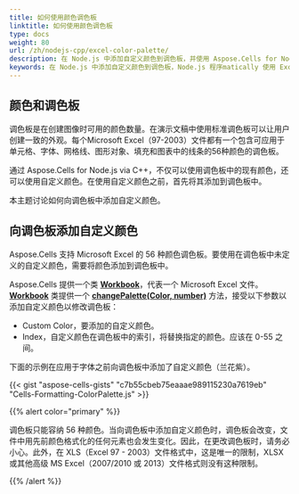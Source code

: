 ```yaml
---  
title: 如何使用颜色调色板
linktitle: 如何使用颜色调色板  
type: docs  
weight: 80  
url: /zh/nodejs-cpp/excel-color-palette/  
description: 在 Node.js 中添加自定义颜色到调色板，并使用 Aspose.Cells for Node.js via C++ 的 Excel 颜色调色板。  
keywords: 在 Node.js 中添加自定义颜色到调色板，Node.js 程序matically 使用 Excel 颜色调色板，程序matically 在工作簿中使用调色板，Node.js 如何在 Excel 中使用颜色调色板  
---  
```


## **颜色和调色板**  

调色板是在创建图像时可用的颜色数量。在演示文稿中使用标准调色板可以让用户创建一致的外观。每个Microsoft Excel（97-2003）文件都有一个包含可应用于单元格、字体、网格线、图形对象、填充和图表中的线条的56种颜色的调色板。  

通过 Aspose.Cells for Node.js via C++，不仅可以使用调色板中的现有颜色，还可以使用自定义颜色。在使用自定义颜色之前，首先将其添加到调色板中。  

本主题讨论如何向调色板中添加自定义颜色。  

## **向调色板添加自定义颜色**  

Aspose.Cells 支持 Microsoft Excel 的 56 种颜色调色板。要使用在调色板中未定义的自定义颜色，需要将颜色添加到调色板中。  

Aspose.Cells 提供一个类 [**Workbook**](https://reference.aspose.com/cells/nodejs-cpp/workbook/)，代表一个 Microsoft Excel 文件。[**Workbook**](https://reference.aspose.com/cells/nodejs-cpp/workbook/) 类提供一个 [**changePalette(Color, number)**](https://reference.aspose.com/cells/nodejs-cpp/workbook/#changePalette-color-number-) 方法，接受以下参数以添加自定义颜色以修改调色板：  

- Custom Color，要添加的自定义颜色。  
- Index，自定义颜色在调色板中的索引，将替换指定的颜色。应该在 0-55 之间。  

下面的示例在应用于字体之前向调色板中添加了自定义颜色（兰花紫）。  

{{< gist "aspose-cells-gists" "c7b55cbeb75eaaae989115230a7619eb" "Cells-Formatting-ColorPalette.js" >}}


{{% alert color="primary" %}}  

调色板只能容纳 56 种颜色。当向调色板中添加自定义颜色时，调色板会改变，文件中用先前颜色格式化的任何元素也会发生变化。因此，在更改调色板时，请务必小心。此外，在 XLS（Excel 97 - 2003）文件格式中，这是唯一的限制，XLSX 或其他高级 MS Excel（2007/2010 或 2013）文件格式则没有这种限制。  

{{% /alert %}}  

